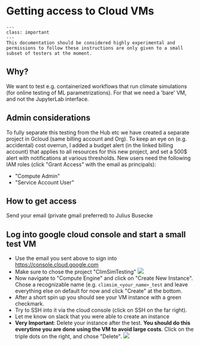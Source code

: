 # Getting access to Cloud VMs

```{admonition} Important
---
class: important
---
This documentation should be considered highly experimental and permissions to follow these instructions are only given to a small subset of testers at the moment.
```

## Why?

We want to test e.g. containerized workflows that run climate simulations (for online testing of ML parametrizations). For that we need a 'bare' VM, and not the JupyterLab interface.

## Admin considerations

To fully separate this testing from the Hub etc we have created a separate project in Gcloud (same billing account and Org). To keep an eye on (e.g. accidental) cost overrun, I added a budget alert (in the linked billing account) that applies to all resources for this new project, and set a 500\$ alert with notifications at various thresholds. New users need the following IAM roles (click "Grant Access" with the email as principals):

- "Compute Admin"
- "Service Account User"

## How to get access

Send your email (private gmail preferred) to Julius Busecke

## Log into google cloud console and start a small test VM

- Use the email you sent above to sign into https://console.cloud.google.com
- Make sure to chose the project "ClimSimTesting" ![](../images/vm_access_project.png)
- Now navigate to "Compute Engine" and click on "Create New Instance". Chose a recognizable name (e.g. `climsim_<your_name>_test` and leave everything else on default for now and click "Create" at the bottom.
- After a short spin up you should see your VM instance with a green checkmark.
- Try to SSH into it via the cloud console (click on SSH on the far right).
- Let me know on slack that you were able to create an instance
- **Very Important**: Delete your instance after the test. **You should do this everytime you are done using the VM to avoid large costs**. Click on the triple dots on the right, and chose "Delete". ![](../images/vm_access_delete.png)
